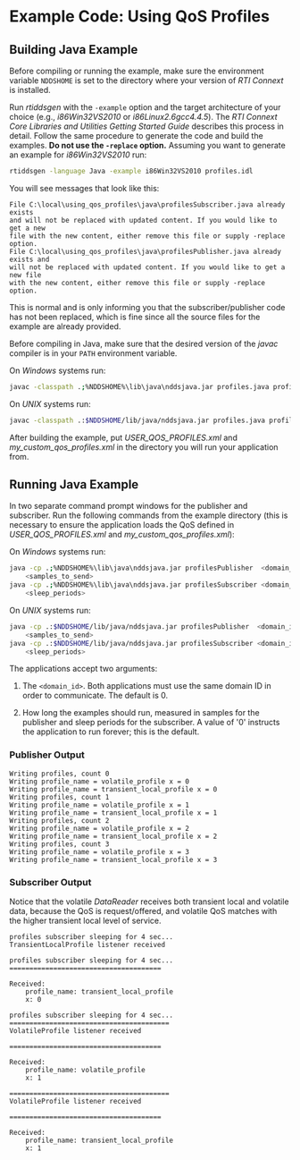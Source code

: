 # Example Code: Using QoS Profiles

## Building Java Example

Before compiling or running the example, make sure the environment variable
`NDDSHOME` is set to the directory where your version of *RTI Connext* is
installed.

Run *rtiddsgen* with the `-example` option and the target architecture of your
choice (e.g., *i86Win32VS2010* or *i86Linux2.6gcc4.4.5*). The *RTI Connext Core
Libraries and Utilities Getting Started Guide* describes this process in detail.
Follow the same procedure to generate the code and build the examples. **Do not
use the `-replace` option.** Assuming you want to generate an example for
*i86Win32VS2010* run:

```sh
rtiddsgen -language Java -example i86Win32VS2010 profiles.idl
```

You will see messages that look like this:

```plaintext
File C:\local\using_qos_profiles\java\profilesSubscriber.java already exists
and will not be replaced with updated content. If you would like to get a new
file with the new content, either remove this file or supply -replace option.
File C:\local\using_qos_profiles\java\profilesPublisher.java already exists and
will not be replaced with updated content. If you would like to get a new file
with the new content, either remove this file or supply -replace option.
```

This is normal and is only informing you that the subscriber/publisher code has
not been replaced, which is fine since all the source files for the example are
already provided.

Before compiling in Java, make sure that the desired version of the *javac*
compiler is in your `PATH` environment variable.

On *Windows* systems run:

```sh
javac -classpath .;%NDDSHOME%\lib\java\nddsjava.jar profiles.java profilesSeq.java profilesTypeSupport.java profilesTypeCode.java profilesDataReader.java profilesDataWriter.java profilesSubscriber.java profilesPublisher.java
```

On *UNIX* systems run:

```sh
javac -classpath .:$NDDSHOME/lib/java/nddsjava.jar profiles.java profilesSeq.java profilesTypeSupport.java profilesTypeCode.java profilesDataReader.java profilesDataWriter.java profilesSubscriber.java waitsetsPublisher.java
```

After building the example, put *USER_QOS_PROFILES.xml* and
*my_custom_qos_profiles.xml* in the directory you will run your application
from.

## Running Java Example

In two separate command prompt windows for the publisher and subscriber. Run the
following commands from the example directory (this is necessary to ensure the
application loads the QoS defined in *USER_QOS_PROFILES.xml* and
*my_custom_qos_profiles.xml*):

On *Windows* systems run:

```sh
java -cp .;%NDDSHOME%\lib\java\nddsjava.jar profilesPublisher  <domain_id>
    <samples_to_send>
java -cp .;%NDDSHOME%\lib\java\nddsjava.jar profilesSubscriber <domain_id>
    <sleep_periods>
```

On *UNIX* systems run:

```sh
java -cp .:$NDDSHOME/lib/java/nddsjava.jar profilesPublisher  <domain_id>
    <samples_to_send>
java -cp .:$NDDSHOME/lib/java/nddsjava.jar profilesSubscriber <domain_id>
    <sleep_periods>
```

The applications accept two arguments:

1.  The `<domain_id>`. Both applications must use the same domain ID in order to
    communicate. The default is 0.

2.  How long the examples should run, measured in samples for the publisher and
    sleep periods for the subscriber. A value of '0' instructs the application
    to run forever; this is the default.

### Publisher Output

```plaintext
Writing profiles, count 0
Writing profile_name = volatile_profile x = 0
Writing profile_name = transient_local_profile x = 0
Writing profiles, count 1
Writing profile_name = volatile_profile x = 1
Writing profile_name = transient_local_profile x = 1
Writing profiles, count 2
Writing profile_name = volatile_profile x = 2
Writing profile_name = transient_local_profile x = 2
Writing profiles, count 3
Writing profile_name = volatile_profile x = 3
Writing profile_name = transient_local_profile x = 3
```

### Subscriber Output

Notice that the volatile *DataReader* receives both transient local and volatile
data, because the QoS is request/offered, and volatile QoS matches with the
higher transient local level of service.

```plaintext
profiles subscriber sleeping for 4 sec...
TransientLocalProfile listener received

profiles subscriber sleeping for 4 sec...
======================================

Received:
    profile_name: transient_local_profile
    x: 0

profiles subscriber sleeping for 4 sec...
========================================
VolatileProfile listener received

======================================

Received:
    profile_name: volatile_profile
    x: 1

========================================
VolatileProfile listener received

======================================

Received:
    profile_name: transient_local_profile
    x: 1
```
